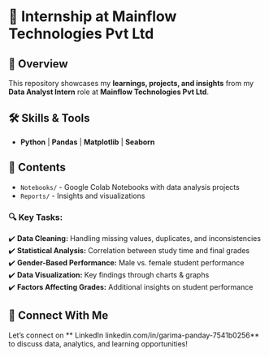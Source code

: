 # 🚀 Internship at Mainflow Technologies Pvt Ltd  

## 📌 Overview  
This repository showcases my **learnings, projects, and insights** from my **Data Analyst Intern** role at **Mainflow Technologies Pvt Ltd**.  

## 🛠️ Skills & Tools  
- **Python** | **Pandas** | **Matplotlib** | **Seaborn**  

## 📂 Contents  
- `Notebooks/` - Google Colab Notebooks with data analysis projects  
- `Reports/` - Insights and visualizations  

### 🔍 Key Tasks:  
✔️ **Data Cleaning:** Handling missing values, duplicates, and inconsistencies  
✔️ **Statistical Analysis:** Correlation between study time and final grades  
✔️ **Gender-Based Performance:** Male vs. female student performance  
✔️ **Data Visualization:** Key findings through charts & graphs  
✔️ **Factors Affecting Grades:** Additional insights on student performance  

## 🔗 Connect With Me  
Let’s connect on ** LinkedIn linkedin.com/in/garima-panday-7541b0256** to discuss data, analytics, and learning opportunities!  
